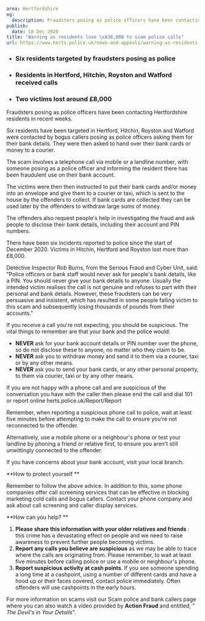 ```yaml
area: Hertfordshire
og:
  description: Fraudsters posing as police officers have been contacting Hertfordshire residents in recent weeks.
publish:
  date: 18 Dec 2020
title: "Warning as residents lose \xA38,000 to scam police calls"
url: https://www.herts.police.uk/news-and-appeals/warning-as-residents-lose-8000-to-scam-police-calls-1006
```

* ### Six residents targeted by fraudsters posing as police

 * ### Residents in Hertford, Hitchin, Royston and Watford received calls

 * ### Two victims lost around £8,000

Fraudsters posing as police officers have been contacting Hertfordshire residents in recent weeks.

Six residents have been targeted in Hertford, Hitchin, Royston and Watford were contacted by bogus callers posing as police officers asking them for their bank details. They were then asked to hand over their bank cards or money to a courier.

The scam involves a telephone call via mobile or a landline number, with someone posing as a police officer and informing the resident there has been fraudulent use on their bank account.

The victims were then then instructed to put their bank cards and/or money into an envelope and give them to a courier or taxi, which is sent to the house by the offenders to collect. If bank cards are collected they can be used later by the offenders to withdraw large sums of money.

The offenders also request people's help in investigating the fraud and ask people to disclose their bank details, including their account and PIN numbers.

There have been six incidents reported to police since the start of December 2020. Victims in Hitchin, Hertford and Royston lost more than £8,000.

Detective Inspector Rob Burns, from the Serious Fraud and Cyber Unit, said: "Police officers or bank staff would never ask for people's bank details, like a PIN. You should never give your bank details to anyone. Usually the intended victim realises the call is not genuine and refuses to part with their personal and bank details. However, these fraudsters can be very persuasive and insistent, which has resulted in some people falling victim to this scam and subsequently losing thousands of pounds from their accounts."

If you receive a call you're not expecting, you should be suspicious. The vital things to remember are that your bank and the police would:

 * **NEVER** ask for your bank account details or PIN number over the phone, so do not disclose these to anyone, no matter who they claim to be.
 * **NEVER** ask you to withdraw money and send it to them via a courier, taxi or by any other means.
 * **NEVER** ask you to send your bank cards, or any other personal property, to them via courier, taxi or by any other means.

If you are not happy with a phone call and are suspicious of the conversation you have with the caller then please end the call and dial 101 or report online herts.police.uk/Report/Report

Remember, when reporting a suspicious phone call to police, wait at least five minutes before attempting to make the call to ensure you're not reconnected to the offender.

Alternatively, use a mobile phone or a neighbour's phone or test your landline by phoning a friend or relative first, to ensure you aren't still unwittingly connected to the offender.

If you have concerns about your bank account, visit your local branch.

**How to protect yourself **

Remember to follow the above advice. In addition to this, some phone companies offer call screening services that can be effective in blocking marketing cold calls and bogus callers. Contact your phone company and ask about call screening and caller display services.

**How can you help? **

 1. **Please share this information with your older relatives and friends** : this crime has a devastating effect on people and we need to raise awareness to prevent further people becoming victims.
 2. **Report any calls you believe are suspicious** as we may be able to trace where the calls are originating from. Please remember, to wait at least five minutes before calling police or use a mobile or neighbour's phone.
 3. **Report suspicious activity at cash points**. If you see someone spending a long time at a cashpoint, using a number of different cards and have a hood up or their faces covered, contact police immediately. Often offenders will use cashpoints in the early hours.

For more information on scams visit our Scam police and bank callers page where you can also watch a video provided by **Action Fraud** and entitled, " _The Devil's in Your Details_".
